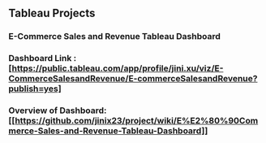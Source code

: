 ## Tableau Projects

### E-Commerce Sales and Revenue Tableau Dashboard


### Dashboard Link : [https://public.tableau.com/app/profile/jini.xu/viz/E-CommerceSalesandRevenue/E-commerceSalesandRevenue?publish=yes]

### Overview of Dashboard: [[https://github.com/jinix23/project/wiki/E%E2%80%90Commerce-Sales-and-Revenue-Tableau-Dashboard]]



